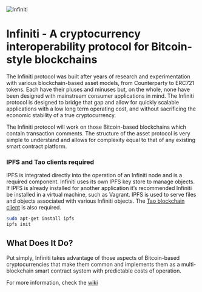 ![Infiniti](https://puu.sh/BvSoL/b5154a4580.png)
# Infiniti - A cryptocurrency interoperability protocol for Bitcoin-style blockchains
The Infiniti protocol was built after years of research and experimentation with various blockchain-based asset models, from Counterparty to ERC721 tokens.  Each have their pluses and minuses but, on the whole, none have been designed with mainstream consumer applications in mind.  The Infiniti protocol is designed to bridge that gap and allow for quickly scalable applications with a low long term operating cost, and without sacrificing the economic stability of a true cryptocurrency.

The Infiniti protocol will work on those Bitcoin-based blockchains which contain transaction comments.  The structure of the asset protocol is very simple to understand and allows for complexity equal to that of any existing smart contract platform.
### IPFS and Tao clients required
IPFS is integrated directly into the operation of an Infiniti node and is a required component.  Infiniti uses its own IPFS key store to manage objects. If IPFS is already installed for another application it’s recommended Infiniti be installed in a virtual machine, such as Vagrant.  IPFS is used to serve files and objects associated with various Infiniti objects. The [Tao blockchain client](https://github.com/taoblockchain/tao-core) is also required.
```sh
sudo apt-get install ipfs
ipfs init
```
## What Does It Do?
Put simply, Infiniti takes advantage of those aspects of Bitcoin-based cryptocurrencies that make them common and implements them as a multi-blockchain smart contract system with predictable costs of operation.

For more information, check the [wiki](https://github.com/bryceweiner/Infiniti/wiki)
